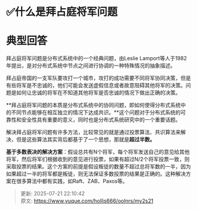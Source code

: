 # ✅什么是拜占庭将军问题

# 典型回答


拜占庭将军问题是分布式系统中的一个经典问题，由Leslie Lamport等人于1982年提出，是对分布式系统中节点之间进行协调的一种特殊情况的抽象描述。



拜占庭帝国的一支军队要攻打一个城市，攻打的成功需要不同将军协同决策，但是有些将军是不忠诚的，他们可能会发送虚假信息或者故意阻碍其他将军的决策。问题是如何让忠诚的将军在不知道其他将军是否忠诚的情况下做出正确的决策。



**拜占庭将军问题的本质是分布式系统中的协同问题，即如何使得分布式系统中的不同节点能够在相互独立的情况下达成共识。**这个问题对于分布式系统的可靠性和安全性具有重要的意义，同时也是分布式系统研究中的一个重要话题。



解决拜占庭将军问题有许多方法，比较常见的就是通过投票算法、共识算法来解决，但是这些算法其实背后都基于了一个思想，那就是**超过半数。**



**基于多数表决的解决方案**：假设总共有N个将军，每个将军发送自己的意见给其他将军，然后将军们根据收到的意见进行投票，如果有超过N/2个将军投票一致，则采取投票的结果。这个方案的前提是假设叛徒的数量不超过总将军数的一半，因为如果超过一半的将军都是叛徒，则无法保证多数投票的结果是正确的。这种解决方案在很多算法中都有实践，如Raft、ZAB、Paxos等。



> 更新: 2025-07-21 22:10:42  
> 原文: <https://www.yuque.com/hollis666/oolnrs/my2s21>